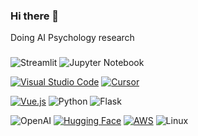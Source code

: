 ### Hi there 👋
Doing AI Psychology research
 
### 
 
![Streamlit](https://img.shields.io/badge/-Streamlit-000?&logo=Streamlit)
![Jupyter Notebook](https://img.shields.io/badge/-Jupyter-000?&logo=Jupyter)

[![Visual Studio Code](https://custom-icon-badges.demolab.com/badge/Visual%20Studio%20Code-0078d7.svg?logo=vsc&logoColor=white)](#)
[![Cursor](https://custom-icon-badges.demolab.com/badge/Cursor-000000?logo=cursor-ai-white)](#)

[![Vue.js](https://img.shields.io/badge/Vue.js-4FC08D?logo=vuedotjs&logoColor=fff)](#)
![Python](https://img.shields.io/badge/-Python-000?&logo=Python)
![Flask](https://img.shields.io/badge/-Flask-000?&logo=Flask)

![OpenAI](https://img.shields.io/badge/-OpenAI-000?&logo=OpenAI)
[![Hugging Face](https://img.shields.io/badge/Hugging%20Face-FFD21E?logo=huggingface&logoColor=000)](#)
[![AWS](https://custom-icon-badges.demolab.com/badge/AWS-%23FF9900.svg?logo=aws&logoColor=white)](#)
![Linux](https://img.shields.io/badge/-Linux-000?&logo=Linux)

